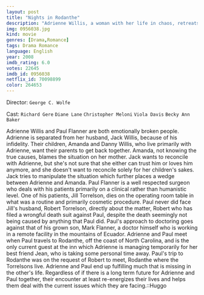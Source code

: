 ```yaml
---
layout: post
title: "Nights in Rodanthe"
description: "Adrienne Willis, a woman with her life in chaos, retreats to the tiny coastal town of Rodanthe, in the Outer Banks of North Carolina, to tend to a friend's inn for the weekend. Here she hopes to find the tranquility she so desperately needs to rethink the conflicts surrounding her -- a wayward husband who has asked to come home, and a teen-aged daughter who resents her every decision. Almost as soon as Adrienne gets to Rodanthe, a major storm is fo.."
img: 0956038.jpg
kind: movie
genres: [Drama,Romance]
tags: Drama Romance 
language: English
year: 2008
imdb_rating: 6.0
votes: 22645
imdb_id: 0956038
netflix_id: 70098899
color: 264653
---
```

Director: `George C. Wolfe`  

Cast: `Richard Gere` `Diane Lane` `Christopher Meloni` `Viola Davis` `Becky Ann Baker` 

Adrienne Willis and Paul Flanner are both emotionally broken people. Adrienne is separated from her husband, Jack Willis, because of his infidelity. Their children, Amanda and Danny Willis, who live primarily with Adrienne, want their parents to get back together. Amanda, not knowing the true causes, blames the situation on her mother. Jack wants to reconcile with Adrienne, but she's not sure that she either can trust him or loves him anymore, and she doesn't want to reconcile solely for her children's sakes. Jack tries to manipulate the situation which further places a wedge between Adrienne and Amanda. Paul Flanner is a well respected surgeon who deals with his patients primarily on a clinical rather than humanistic level. One of his patients, Jill Torrelson, dies on the operating room table in what was a routine and primarily cosmetic procedure. Paul never did face Jill's husband, Robert Torrelson, directly about the matter, Robert who has filed a wrongful death suit against Paul, despite the death seemingly not being caused by anything that Paul did. Paul's approach to doctoring goes against that of his grown son, Mark Flanner, a doctor himself who is working in a remote facility in the mountains of Ecuador. Adrienne and Paul meet when Paul travels to Rodanthe, off the coast of North Carolina, and is the only current guest at the inn which Adrienne is managing temporarily for her best friend Jean, who is taking some personal time away. Paul's trip to Rodanthe was on the request of Robert to meet, Rodanthe where the Torrelsons live. Adrienne and Paul end up fulfilling much that is missing in the other's life. Regardless of if there is a long term future for Adrienne and Paul together, their encounter at least re-energizes their lives and helps them deal with the current issues which they are facing.::Huggo